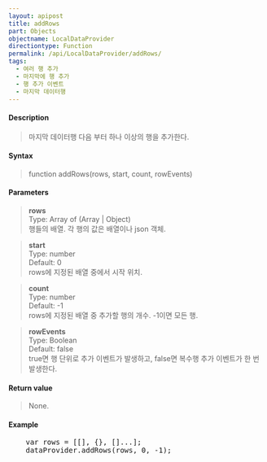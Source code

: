 ```yaml
---
layout: apipost
title: addRows
part: Objects
objectname: LocalDataProvider
directiontype: Function
permalink: /api/LocalDataProvider/addRows/
tags:
  - 여러 행 추가
  - 마지막에 행 추가
  - 행 추가 이벤트
  - 마지막 데이터행
---
```



#### Description

> 마지막 데이터행 다음 부터 하나 이상의 행을 추가한다.

#### Syntax

> function addRows(rows, start, count, rowEvents)

#### Parameters

> **rows**  
> Type: Array of (Array \| Object)  
> 행들의 배열. 각 행의 값은 배열이나 json 객체.  

> **start**  
> Type: number  
> Default: 0  
> rows에 지정된 배열 중에서 시작 위치. 

> **count**  
> Type: number    
> Default: -1  
> rows에 지정된 배열 중 추가할 행의 개수. -1이면 모든 행.    

> **rowEvents**  
> Type: Boolean  
> Default: false  
> true면 행 단위로 추가 이벤트가 발생하고, false면 복수행 추가 이벤트가 한 번 발생한다. 

#### Return value

> None.

#### Example

<pre class="prettyprint">
    var rows = [[], {}, []...];
    dataProvider.addRows(rows, 0, -1);
</pre>

